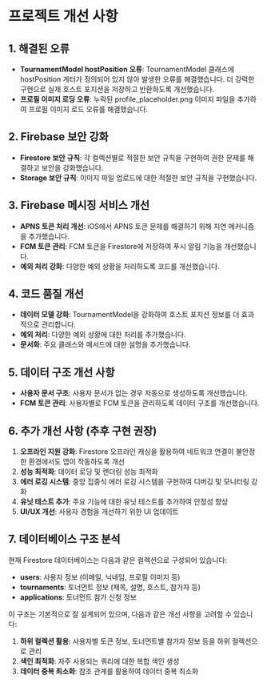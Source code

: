 # 프로젝트 개선 사항

## 1. 해결된 오류
- **TournamentModel hostPosition 오류**: TournamentModel 클래스에 hostPosition 게터가 정의되어 있지 않아 발생한 오류를 해결했습니다. 더 강력한 구현으로 실제 호스트 포지션을 저장하고 반환하도록 개선했습니다.
- **프로필 이미지 로딩 오류**: 누락된 profile_placeholder.png 이미지 파일을 추가하여 프로필 이미지 로드 오류를 해결했습니다.

## 2. Firebase 보안 강화
- **Firestore 보안 규칙**: 각 컬렉션별로 적절한 보안 규칙을 구현하여 권한 문제를 해결하고 보안을 강화했습니다.
- **Storage 보안 규칙**: 이미지 파일 업로드에 대한 적절한 보안 규칙을 구현했습니다.

## 3. Firebase 메시징 서비스 개선
- **APNS 토큰 처리 개선**: iOS에서 APNS 토큰 문제를 해결하기 위해 지연 메커니즘을 추가했습니다.
- **FCM 토큰 관리**: FCM 토큰을 Firestore에 저장하여 푸시 알림 기능을 개선했습니다.
- **예외 처리 강화**: 다양한 예외 상황을 처리하도록 코드를 개선했습니다.

## 4. 코드 품질 개선
- **데이터 모델 강화**: TournamentModel을 강화하여 호스트 포지션 정보를 더 효과적으로 관리합니다.
- **예외 처리**: 다양한 예외 상황에 대한 처리를 추가했습니다.
- **문서화**: 주요 클래스와 메서드에 대한 설명을 추가했습니다.

## 5. 데이터 구조 개선 사항
- **사용자 문서 구조**: 사용자 문서가 없는 경우 자동으로 생성하도록 개선했습니다.
- **FCM 토큰 관리**: 사용자별로 FCM 토큰을 관리하도록 데이터 구조를 개선했습니다.

## 6. 추가 개선 사항 (추후 구현 권장)
1. **오프라인 지원 강화**: Firestore 오프라인 캐싱을 활용하여 네트워크 연결이 불안정한 환경에서도 앱이 작동하도록 개선
2. **성능 최적화**: 데이터 로딩 및 렌더링 성능 최적화
3. **에러 로깅 시스템**: 중앙 집중식 에러 로깅 시스템을 구현하여 디버깅 및 모니터링 강화
4. **유닛 테스트 추가**: 주요 기능에 대한 유닛 테스트를 추가하여 안정성 향상
5. **UI/UX 개선**: 사용자 경험을 개선하기 위한 UI 업데이트

## 7. 데이터베이스 구조 분석
현재 Firestore 데이터베이스는 다음과 같은 컬렉션으로 구성되어 있습니다:
- **users**: 사용자 정보 (이메일, 닉네임, 프로필 이미지 등)
- **tournaments**: 토너먼트 정보 (제목, 설명, 호스트, 참가자 등)
- **applications**: 토너먼트 참가 신청 정보

이 구조는 기본적으로 잘 설계되어 있으며, 다음과 같은 개선 사항을 고려할 수 있습니다:
1. **하위 컬렉션 활용**: 사용자별 토큰 정보, 토너먼트별 참가자 정보 등을 하위 컬렉션으로 관리
2. **색인 최적화**: 자주 사용되는 쿼리에 대한 복합 색인 생성
3. **데이터 중복 최소화**: 참조 관계를 활용하여 데이터 중복 최소화 